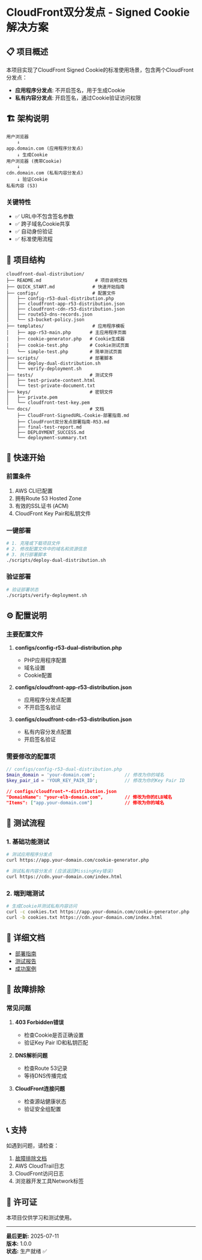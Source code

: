 # CloudFront双分发点 - Signed Cookie解决方案

## 📋 项目概述

本项目实现了CloudFront Signed Cookie的标准使用场景，包含两个CloudFront分发点：
- **应用程序分发点**: 不开启签名，用于生成Cookie
- **私有内容分发点**: 开启签名，通过Cookie验证访问权限

## 🏗️ 架构说明

```
用户浏览器
    ↓
app.domain.com (应用程序分发点)
    ↓ 生成Cookie
用户浏览器 (携带Cookie)
    ↓
cdn.domain.com (私有内容分发点)
    ↓ 验证Cookie
私有内容 (S3)
```

### 关键特性
- ✅ URL中不包含签名参数
- ✅ 跨子域名Cookie共享
- ✅ 自动身份验证
- ✅ 标准使用流程

## 📁 项目结构

```
cloudfront-dual-distribution/
├── README.md                    # 项目说明文档
├── QUICK_START.md              # 快速开始指南
├── configs/                    # 配置文件
│   ├── config-r53-dual-distribution.php
│   ├── cloudfront-app-r53-distribution.json
│   ├── cloudfront-cdn-r53-distribution.json
│   ├── route53-dns-records.json
│   └── s3-bucket-policy.json
├── templates/                  # 应用程序模板
│   ├── app-r53-main.php       # 主应用程序页面
│   ├── cookie-generator.php   # Cookie生成器
│   ├── cookie-test.php        # Cookie测试页面
│   └── simple-test.php        # 简单测试页面
├── scripts/                   # 部署脚本
│   ├── deploy-dual-distribution.sh
│   └── verify-deployment.sh
├── tests/                     # 测试文件
│   ├── test-private-content.html
│   └── test-private-document.txt
├── keys/                      # 密钥文件
│   ├── private.pem
│   └── cloudfront-test-key.pem
└── docs/                      # 文档
    ├── CloudFront-SignedURL-Cookie-部署指南.md
    ├── CloudFront双分发点部署指南-R53.md
    ├── final-test-report.md
    ├── DEPLOYMENT_SUCCESS.md
    └── deployment-summary.txt
```

## 🚀 快速开始

### 前置条件

1. AWS CLI已配置
2. 拥有Route 53 Hosted Zone
3. 有效的SSL证书 (ACM)
4. CloudFront Key Pair和私钥文件

### 一键部署

```bash
# 1. 克隆或下载项目文件
# 2. 修改配置文件中的域名和资源信息
# 3. 执行部署脚本
./scripts/deploy-dual-distribution.sh
```

### 验证部署

```bash
# 验证部署状态
./scripts/verify-deployment.sh
```

## ⚙️ 配置说明

### 主要配置文件

1. **configs/config-r53-dual-distribution.php**
   - PHP应用程序配置
   - 域名设置
   - Cookie配置

2. **configs/cloudfront-app-r53-distribution.json**
   - 应用程序分发点配置
   - 不开启签名验证

3. **configs/cloudfront-cdn-r53-distribution.json**
   - 私有内容分发点配置
   - 开启签名验证

### 需要修改的配置项

```php
// configs/config-r53-dual-distribution.php
$main_domain = 'your-domain.com';           // 修改为你的域名
$key_pair_id = 'YOUR_KEY_PAIR_ID';          // 修改为你的Key Pair ID
```

```json
// configs/cloudfront-*-distribution.json
"DomainName": "your-elb-domain.com",        // 修改为你的ELB域名
"Items": ["app.your-domain.com"]            // 修改为你的域名
```

## 🧪 测试流程

### 1. 基础功能测试

```bash
# 测试应用程序分发点
curl https://app.your-domain.com/cookie-generator.php

# 测试私有内容分发点 (应该返回MissingKey错误)
curl https://cdn.your-domain.com/index.html
```

### 2. 端到端测试

```bash
# 生成Cookie并测试私有内容访问
curl -c cookies.txt https://app.your-domain.com/cookie-generator.php
curl -b cookies.txt https://cdn.your-domain.com/index.html
```

## 📖 详细文档

- [部署指南](docs/CloudFront双分发点部署指南-R53.md)
- [测试报告](docs/final-test-report.md)
- [成功案例](docs/DEPLOYMENT_SUCCESS.md)

## 🔧 故障排除

### 常见问题

1. **403 Forbidden错误**
   - 检查Cookie是否正确设置
   - 验证Key Pair ID和私钥匹配

2. **DNS解析问题**
   - 检查Route 53记录
   - 等待DNS传播完成

3. **CloudFront连接问题**
   - 检查源站健康状态
   - 验证安全组配置

## 📞 支持

如遇到问题，请检查：
1. [故障排除文档](docs/CloudFront双分发点部署指南-R53.md#故障排除)
2. AWS CloudTrail日志
3. CloudFront访问日志
4. 浏览器开发工具Network标签

## 📄 许可证

本项目仅供学习和测试使用。

---

**最后更新:** 2025-07-11  
**版本:** 1.0.0  
**状态:** 生产就绪 ✅

